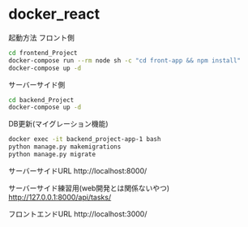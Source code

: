 # docker_react

起動方法
フロント側
```bash
cd frontend_Project
docker-compose run --rm node sh -c "cd front-app && npm install"
docker-compose up -d
```

サーバーサイド側
```bash
cd backend_Project
docker-compose up -d
```

DB更新(マイグレーション機能)
```bash
docker exec -it backend_project-app-1 bash
python manage.py makemigrations
python manage.py migrate
```

サーバーサイドURL
http://localhost:8000/

サーバーサイド練習用(web開発とは関係ないやつ)
http://127.0.0.1:8000/api/tasks/

フロントエンドURL
http://localhost:3000/
